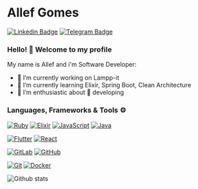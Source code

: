 # Allef Gomes

[![Linkedin Badge](https://img.shields.io/badge/-LinkedIn-blue?style=flat-square&logo=Linkedin&logoColor=white&link=https://www.linkedin.com/in/rebeccamanzi/)](https://www.linkedin.com/in/allef-gomes/)
[![Telegram Badge](https://img.shields.io/badge/-Telegram-1ca0f1?style=flat-square&labelColor=1ca0f1&logo=telegram&logoColor=white&link=https://t.me/allefgalmeida)](https://t.me/allefgalmeida)

### Hello! 👋 Welcome to my profile

My name is Allef and i'm Software Developer:

- 🔭 I’m currently working on Lampp-it
- 📖 I’m currently learning Elixir, Spring Boot, Clean Architecture
- 🤩 I’m enthusiastic about 📲 developing

### Languages, Frameworks & Tools ⚙️

[![Ruby](https://img.shields.io/badge/-Ruby-red?style=flat-square&logo=ruby&link=https://www.ruby-lang.org/)](https://www.ruby-lang.org/)
[![Elixir](https://img.shields.io/badge/-Elixir-purple?style=flat-square&logo=elixir&link=https://elixir-lang.org/)](https://elixir-lang.org/)
[![JavaScript](https://img.shields.io/badge/-JavaScript-black?style=flat-square&logo=javascript&link=https://www.javascript.com/)](https://www.javascript.com/)
[![Java](https://img.shields.io/badge/-Java-black?style=flat-square&logo=java&link=https://java.com/)](https://java.com/)

[![Flutter](https://img.shields.io/badge/-Flutter-blue?style=flat-square&logo=flutter&link=https://flutter.dev/)](https://flutter.dev/)
[![React](https://img.shields.io/badge/-React-black?style=flat-square&logo=react&link=https://reactjs.org/)](https://reactjs.org/)

[![GitLab](https://img.shields.io/badge/-GitLab-FCA121?style=flat-square&logo=gitlab)](https://gitlab.com/)
[![GitHub](https://img.shields.io/badge/-GitHub-181717?style=flat-square&logo=github)](https://github.com/)

[![Git](https://img.shields.io/badge/-Git-black?style=flat-square&logo=git)](https://git-scm.com/)
[![Docker](https://img.shields.io/badge/-Docker-black?style=flat-square&logo=docker)](https://www.docker.com/)
 
![Github stats](https://github-readme-stats.vercel.app/api?username=allefgomes&hide=["prs","issues"])
